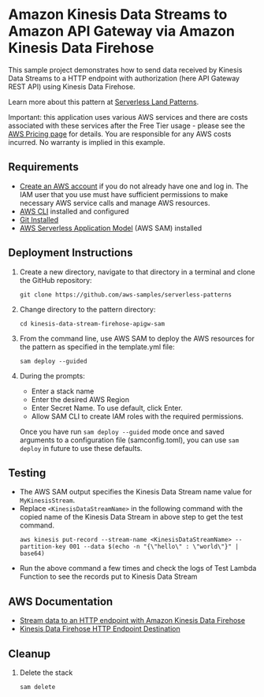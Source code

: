 # Amazon Kinesis Data Streams to Amazon API Gateway via Amazon Kinesis Data Firehose

This sample project demonstrates how to send data received by Kinesis Data Streams to a HTTP endpoint with authorization (here API Gateway REST API) using Kinesis Data Firehose.

Learn more about this pattern at [Serverless Land Patterns](https://serverlessland.com/patterns/kinesis-data-stream-firehose-apigw-sam).

Important: this application uses various AWS services and there are costs associated with these services after the Free Tier usage - please see the [AWS Pricing page](https://aws.amazon.com/pricing/) for details. You are responsible for any AWS costs incurred. No warranty is implied in this example.

## Requirements

* [Create an AWS account](https://portal.aws.amazon.com/gp/aws/developer/registration/index.html) if you do not already have one and log in. The IAM user that you use must have sufficient permissions to make necessary AWS service calls and manage AWS resources.
* [AWS CLI](https://docs.aws.amazon.com/cli/latest/userguide/install-cliv2.html) installed and configured
* [Git Installed](https://git-scm.com/book/en/v2/Getting-Started-Installing-Git)
* [AWS Serverless Application Model](https://docs.aws.amazon.com/serverless-application-model/latest/developerguide/serverless-sam-cli-install.html) (AWS SAM) installed

## Deployment Instructions

1. Create a new directory, navigate to that directory in a terminal and clone the GitHub repository:
    ```
    git clone https://github.com/aws-samples/serverless-patterns
    ```
1. Change directory to the pattern directory:
    ```
    cd kinesis-data-stream-firehose-apigw-sam
    ```
1. From the command line, use AWS SAM to deploy the AWS resources for the pattern as specified in the template.yml file:
    ```
    sam deploy --guided
    ```
1. During the prompts:
    * Enter a stack name
    * Enter the desired AWS Region
    * Enter Secret Name. To use default, click Enter.
    * Allow SAM CLI to create IAM roles with the required permissions.

    Once you have run `sam deploy --guided` mode once and saved arguments to a configuration file (samconfig.toml), you can use `sam deploy` in future to use these defaults.

## Testing

* The AWS SAM output specifies the Kinesis Data Stream name value for `MyKinesisStream`.
* Replace  `<KinesisDataStreamName>` in the following command with the copied name of the Kinesis Data Stream in above step to get the test command.
  ```
  aws kinesis put-record --stream-name <KinesisDataStreamName> --partition-key 001 --data $(echo -n "{\"hello\" : \"world\"}" | base64)
  ```
* Run the above command a few times and check the logs of Test Lambda Function to see the records put to Kinesis Data Stream

## AWS Documentation
- [Stream data to an HTTP endpoint with Amazon Kinesis Data Firehose](https://aws.amazon.com/blogs/big-data/stream-data-to-an-http-endpoint-with-amazon-kinesis-data-firehose/)
- [Kinesis Data Firehose HTTP Endpoint Destination](https://docs.aws.amazon.com/firehose/latest/dev/create-destination.html#create-destination-http)

## Cleanup

1. Delete the stack
    ```bash
    sam delete
    ```
